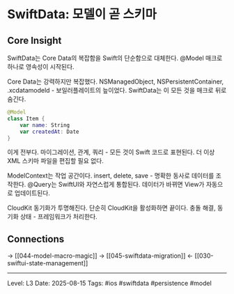 # SwiftData: 모델이 곧 스키마

## Core Insight
SwiftData는 Core Data의 복잡함을 Swift의 단순함으로 대체한다. @Model 매크로 하나로 영속성이 시작된다.

Core Data는 강력하지만 복잡했다. NSManagedObject, NSPersistentContainer, .xcdatamodeld - 보일러플레이트의 늪이었다. SwiftData는 이 모든 것을 매크로 뒤로 숨긴다.

```swift
@Model
class Item {
    var name: String
    var createdAt: Date
}
```

이게 전부다. 마이그레이션, 관계, 쿼리 - 모든 것이 Swift 코드로 표현된다. 더 이상 XML 스키마 파일을 편집할 필요 없다.

ModelContext는 작업 공간이다. insert, delete, save - 명확한 동사로 데이터를 조작한다. @Query는 SwiftUI와 자연스럽게 통합된다. 데이터가 바뀌면 View가 자동으로 업데이트된다.

CloudKit 동기화가 투명해진다. 단순히 CloudKit을 활성화하면 끝이다. 충돌 해결, 동기화 상태 - 프레임워크가 처리한다.

## Connections
→ [[044-model-macro-magic]]
→ [[045-swiftdata-migration]]
← [[030-swiftui-state-management]]

---
Level: L3
Date: 2025-08-15
Tags: #ios #swiftdata #persistence #model